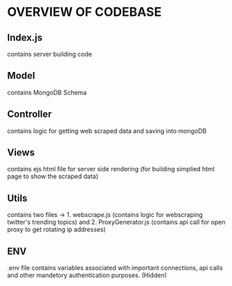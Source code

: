 # OVERVIEW OF CODEBASE


## Index.js
contains server building code

## Model
contains MongoDB Schema

## Controller
contains logic for getting web scraped data and saving into mongoDB

## Views
contains ejs html file for server side rendering (for building simplied html page to show the scraped data)

## Utils
contains two files -> 1. webscrape.js (contains logic for webscraping twitter's trending topics) and 2. ProxyGenerator.js (contains api call for open proxy to get rotating ip addresses)

## ENV
.env file contains variables associated with important connections, api calls and other mandetory authentication purposes. (Hidden)

